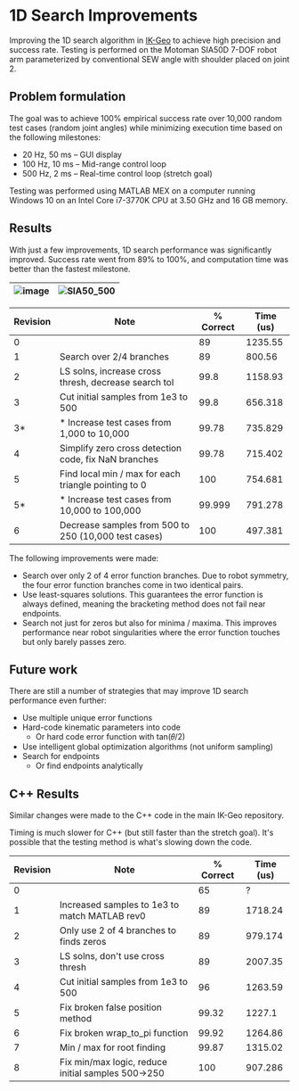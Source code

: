 # 1D Search Improvements
Improving the 1D search algorithm in [IK-Geo](https://github.com/rpiRobotics/ik-geo) to achieve high precision and success rate. Testing is performed on the Motoman SIA50D 7-DOF robot arm parameterized by conventional SEW angle with shoulder placed on joint 2.

## Problem formulation
The goal was to achieve 100% empirical success rate over 10,000 random test cases (random joint angles) while minimizing execution time based on the following milestones:
 * 20 Hz,  50 ms – GUI display 
 * 100 Hz, 10 ms – Mid-range control loop
 * 500 Hz,  2 ms – Real-time control loop (stretch goal)

Testing was performed using MATLAB MEX on a computer running Windows 10 on an Intel Core i7-3770K CPU at 3.50 GHz and 16 GB memory.


## Results

With just a few improvements, 1D search performance was significantly improved.  Success rate went from 89% to 100%, and computation time was better than the fastest milestone.

 | ![image](https://github.com/rpiRobotics/1d_search_improvements/assets/4022499/75dfaaf5-e26f-4319-9e3f-493f75fb8430) | ![SIA50_500](https://github.com/rpiRobotics/1d_search_improvements/assets/4022499/2b1dc019-30fb-4449-8662-96f6a99b515b) |
|-|-|

| Revision | Note                                                 | % Correct | Time (us) |
|----------|------------------------------------------------------|-----------|-----------|
| 0        |                                                      | 89        | 1235.55   |
| 1        | Search over 2/4 branches                             | 89        | 800.56    |
| 2        | LS solns, increase cross thresh, decrease search tol | 99.8      | 1158.93   |
| 3        | Cut initial samples from 1e3 to 500                  | 99.8      | 656.318   |
| 3*       | * Increase test cases from 1,000 to 10,000           | 99.78     | 735.829   |
| 4        | Simplify zero cross detection code, fix NaN branches | 99.78     | 715.402   |
| 5        | Find local min / max for each triangle pointing to 0 | 100       | 754.681   |
| 5*       | * Increase test cases from 10,000 to 100,000         | 99.999    | 791.278   |
| 6        | Decrease samples from 500 to 250 (10,000 test cases) | 100       | 497.381   |


The following improvements were made:
 * Search over only 2 of 4 error function branches. Due to robot symmetry, the four error function branches come in two identical pairs.
 * Use least-squares solutions. This guarantees the error function is always defined, meaning the bracketing method does not fail near endpoints.
 * Search not just for zeros but also for minima / maxima. This improves performance near robot singularities where the error function touches but only barely passes zero. 

## Future work
There are still a number of strategies that may improve 1D search performance even further:
 *  Use multiple unique error functions
 * Hard-code kinematic parameters into code
   *  Or hard code error function with tan⁡(𝜃/2)
 *  Use intelligent global optimization algorithms (not uniform sampling)
 *  Search for endpoints
     *  Or find endpoints analytically 

## C++ Results

Similar changes were made to the C++ code in the main IK-Geo repository.

Timing is much slower for C++ (but still faster than the stretch goal).
It's possible that the testing method is what's slowing down the code.

| Revision | Note                                                 | % Correct | Time (us) |
|----------|------------------------------------------------------|-----------|-----------|
| 0        |                                                      | 65        | ?         |
| 1        | Increased samples to 1e3 to match MATLAB rev0        | 89        | 1718.24   |
| 2        | Only use 2 of 4 branches to finds zeros              | 89        | 979.174   |
| 3        | LS solns, don't use cross thresh                     | 89        | 2007.35   |
| 4        | Cut initial samples from 1e3 to 500                  | 96        | 1263.59   |
| 5        | Fix broken false position method                     | 99.32     | 1227.1    |
| 6        | Fix broken wrap_to_pi function                       | 99.92     | 1264.86   |
| 7        | Min / max for root finding                           | 99.87     | 1315.02   |
| 8        | Fix min/max logic, reduce initial samples 500->250   | 100       | 907.286   |